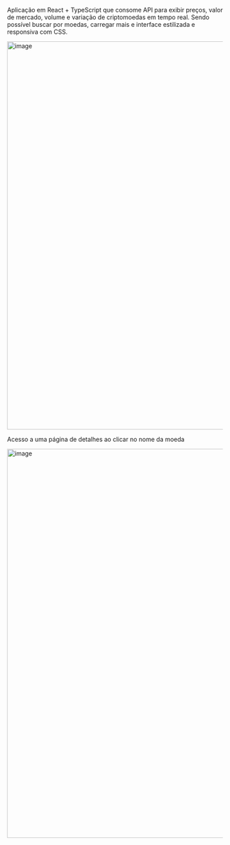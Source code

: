 Aplicação em React + TypeScript que consome API para exibir preços, valor de mercado, volume e variação de criptomoedas em tempo real. Sendo possível buscar por moedas, carregar mais e interface estilizada e responsiva com CSS.

<img width="1919" height="904" alt="image" src="https://github.com/user-attachments/assets/51131500-4741-4c74-af7d-854ff4da9231" />

Acesso a uma página de detalhes ao clicar no nome da moeda

<img width="1919" height="906" alt="image" src="https://github.com/user-attachments/assets/304e1174-9fe9-4a30-aa40-3bb7106d92a1" />
